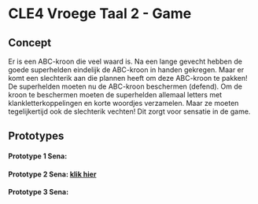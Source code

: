 # CLE4 Vroege Taal 2 - Game

## Concept
Er is een ABC-kroon die veel waard is. Na een lange gevecht hebben de goede superhelden eindelijk de ABC-kroon in handen gekregen. Maar er komt een slechterik aan die plannen heeft om deze ABC-kroon te pakken! De superhelden moeten nu de ABC-kroon beschermen (defend). Om de kroon te beschermen moeten de superhelden allemaal letters met klankletterkoppelingen en korte woordjes verzamelen. Maar ze moeten tegelijkertijd ook de slechterik vechten! Dit zorgt voor sensatie in de game.

## Prototypes
#### Prototype 1 Sena:
#### Prototype 2 Sena: [klik hier](https://github.com/senalisa/CLE4-VroegeTaal2-Game/tree/master/sharkattack)
#### Prototype 3 Sena: 
